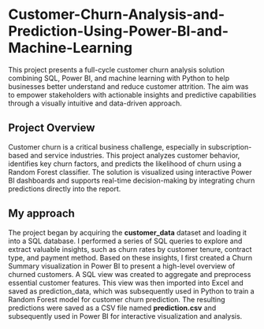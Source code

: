 # Customer-Churn-Analysis-and-Prediction-Using-Power-BI-and-Machine-Learning
This project presents a full-cycle customer churn analysis solution combining SQL, Power BI, and machine learning with Python to help businesses better understand and reduce customer attrition. The aim was to empower stakeholders with actionable insights and predictive capabilities through a visually intuitive and data-driven approach.
## Project Overview
Customer churn is a critical business challenge, especially in subscription-based and service industries. This project analyzes customer behavior, identifies key churn factors, and predicts the likelihood of churn using a Random Forest classifier. The solution is visualized using interactive Power BI dashboards and supports real-time decision-making by integrating churn predictions directly into the report.

## My approach
The project began by acquiring the **customer_data** dataset and loading it into a SQL database. I performed a series of SQL queries to explore and extract valuable insights, such as churn rates by customer tenure, contract type, and payment method. Based on these insights, I first created a Churn Summary visualization in Power BI to present a high-level overview of churned customers.
A SQL view was created to aggregate and preprocess essential customer features. This view was then imported into Excel and saved as prediction_data, which was subsequently used in Python to train a Random Forest model for customer churn prediction. The resulting predictions were saved as a CSV file named **prediction.csv** and subsequently used in Power BI for interactive visualization and analysis.
